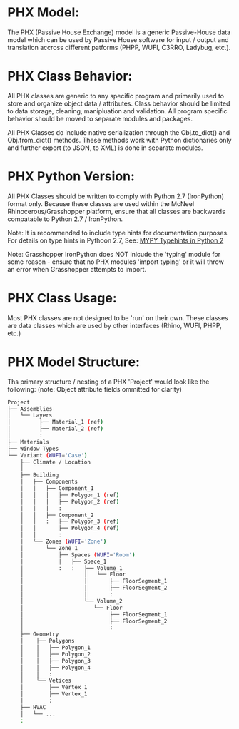 # PHX Model:
The PHX (Passive House Exchange) model is a generic Passive-House data model which can be used by Passive House software for input / output and translation accross different patforms (PHPP, WUFI, C3RRO, Ladybug, etc.).

# PHX Class Behavior:
All PHX classes are generic to any specific program and primarily used to store and organize object data / attributes. Class behavior should be limited to data storage, cleaning, manipluation and validation. All program specific behavior should be moved to separate modules and packages.

All PHX Classes do include native serialization through the Obj.to_dict() and Obj.from_dict() methods. These methods work with Python dictionaries only and further export (to JSON, to XML) is done in separate modules.

# PHX Python Version:
All PHX Classes should be written to comply with Python 2.7 (IronPython) format only. Because these classes are used within the McNeel Rhinocerous/Grasshopper platform, ensure that all classes are backwards compatable to Python 2.7 / IronPython.

Note: It is recommended to include type hints for documentation purposes. For details on type hints in Pythoon 2.7, See:
[MYPY Typehints in Python 2](https://mypy.readthedocs.io/en/stable/cheat_sheet.html)

Note: Grasshopper IronPython does NOT inlcude the 'typing' module for some reason - ensure that no PHX modules 'import typing' or it will throw an error when Grasshopper attempts to import.

# PHX Class Usage:
Most PHX classes are not designed to be 'run' on their own. These classes are data classes which are used by other interfaces (Rhino, WUFI, PHPP, etc.)

# PHX Model Structure:
Ths primary structure / nesting of a PHX 'Project' would look like the following:
(note: Object attribute fields ommitted for clarity)
```bash
Project
├── Assemblies
│   └── Layers
│         ├── Material_1 (ref)
│         ├── Material_2 (ref)
│         :
├── Materials
├── Window Types
└── Variant (WUFI='Case')
    ├── Climate / Location
    │
    ├── Building
    │   ├── Components
    │   │   ├── Component_1
    │   │   │   ├── Polygon_1 (ref)
    │   │   │   ├── Polygon_2 (ref)
    │   │   │   :
    │   │   ├── Component_2
    │   │   :   ├── Polygon_3 (ref)
    │   │       ├── Polygon_4 (ref)
    │   │       :
    │   └── Zones (WUFI='Zone')
    │       └── Zone_1
    │           ├── Spaces (WUFI='Room')
    │           │   ├── Space_1
    │           :   :   ├── Volume_1
    │                   │   └── Floor
    │                   │       ├── FloorSegment_1
    │                   │       ├── FloorSegment_2
    │                   │       :
    │                   └── Volume_2
    │                      └── Floor
    │                           ├── FloorSegment_1
    │                           ├── FloorSegment_2
    │                           :
    ├── Geometry
    │    ├── Polygons
    │    │   ├── Polygon_1
    │    │   ├── Polygon_2
    │    │   ├── Polygon_3
    │    │   ├── Polygon_4
    │    │   :
    │    └── Vetices
    │        ├── Vertex_1
    │        ├── Vertex_1
    │        :
    ├── HVAC
    │   └── ...
    :
```